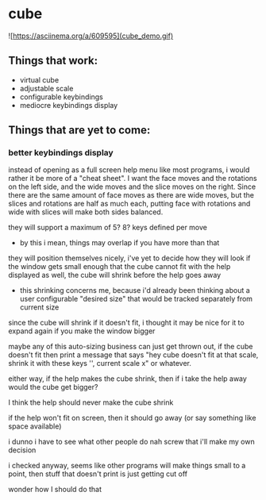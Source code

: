 # cube

![https://asciinema.org/a/609595](cube_demo.gif)

## Things that work:

- virtual cube
- adjustable scale
- configurable keybindings
- mediocre keybindings display

## Things that are yet to come:

### better keybindings display

instead of opening as a full screen help menu like most programs, i would
rather it be more of a "cheat sheet". I want the face moves and the rotations
on the left side, and the wide moves and the slice moves on the right. Since
there are the same amount of face moves as there are wide moves, but the slices
and rotations are half as much each, putting face with rotations and wide with
slices will make both sides balanced.

they will support a maximum of 5? 8? keys defined per move

- by this i mean, things may overlap if you have more than that

they will position themselves nicely, i've yet to decide how they will look
if the window gets small enough that the cube cannot fit with the help
displayed as well, the cube will shrink before the help goes away

- this shrinking concerns me, because i'd already been thinking about a user
configurable "desired size" that would be tracked separately from current size

since the cube will shrink if it doesn't fit, i thought it may be nice for it
to expand again if you make the window bigger

maybe any of this auto-sizing business can just get thrown out, if the cube
doesn't fit then print a message that says "hey cube doesn't fit at that scale,
shrink it with these keys '', current scale x" or whatever.

either way, if the help makes the cube shrink, then if i take the help away
would the cube get bigger?

I think the help should never make the cube shrink

if the help won't fit on screen, then it should go away (or say something like
space available)

i dunno i have to see what other people do
nah screw that i'll make my own decision

i checked anyway, seems like other programs will make things small to a point,
then stuff that doesn't print is just getting cut off

wonder how I should do that
